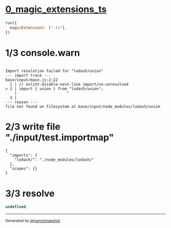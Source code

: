 # [0_magic_extensions_ts](../../auto_mapping_lodash.test.mjs#L20)

```js
run({
  magicExtensions: [".ts"],
})
```

# 1/3 console.warn

```console

Import resolution failed for "lodash/union"
--- import trace ---
base/input/main.js:2:22
  1 | // eslint-disable-next-line import/no-unresolved
> 2 | import { union } from "lodash/union";
    |                      ^
  3 | 
--- reason ---
file not found on filesystem at base/input/node_modules/lodash/union

```

# 2/3 write file "./input/test.importmap"

```importmap
{
  "imports": {
    "lodash/": "./node_modules/lodash/"
  },
  "scopes": {}
}
```

# 3/3 resolve

```js
undefined
```

---

<sub>
  Generated by <a href="https://github.com/jsenv/core/tree/main/packages/independent/snapshot">@jsenv/snapshot</a>
</sub>
